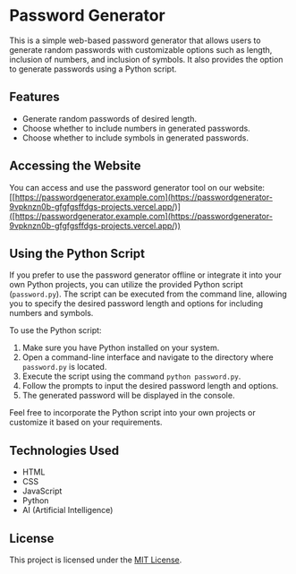 # Password Generator

This is a simple web-based password generator that allows users to generate random passwords with customizable options such as length, inclusion of numbers, and inclusion of symbols. It also provides the option to generate passwords using a Python script.

## Features

- Generate random passwords of desired length.
- Choose whether to include numbers in generated passwords.
- Choose whether to include symbols in generated passwords.

## Accessing the Website

You can access and use the password generator tool on our website: [[https://passwordgenerator.example.com](https://passwordgenerator-9vpknzn0b-gfgfgsffdgs-projects.vercel.app/)]([https://passwordgenerator.example.com](https://passwordgenerator-9vpknzn0b-gfgfgsffdgs-projects.vercel.app/))

## Using the Python Script

If you prefer to use the password generator offline or integrate it into your own Python projects, you can utilize the provided Python script (`password.py`). The script can be executed from the command line, allowing you to specify the desired password length and options for including numbers and symbols.

To use the Python script:
1. Make sure you have Python installed on your system.
2. Open a command-line interface and navigate to the directory where `password.py` is located.
3. Execute the script using the command `python password.py`.
4. Follow the prompts to input the desired password length and options.
5. The generated password will be displayed in the console.

Feel free to incorporate the Python script into your own projects or customize it based on your requirements.

## Technologies Used

- HTML
- CSS
- JavaScript
- Python
- AI (Artificial Intelligence)

## License

This project is licensed under the [MIT License](LICENSE).
